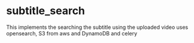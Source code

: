 # subtitle_search
This implements the searching the subtitle using the uploaded video uses opensearch, S3 from aws and DynamoDB and celery
